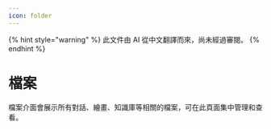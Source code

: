 ```yaml
---
icon: folder
---
```


{% hint style="warning" %}
此文件由 AI 從中文翻譯而來，尚未經過審閱。
{% endhint %}

# 檔案

檔案介面會展示所有對話、繪畫、知識庫等相關的檔案，可在此頁面集中管理和查看。